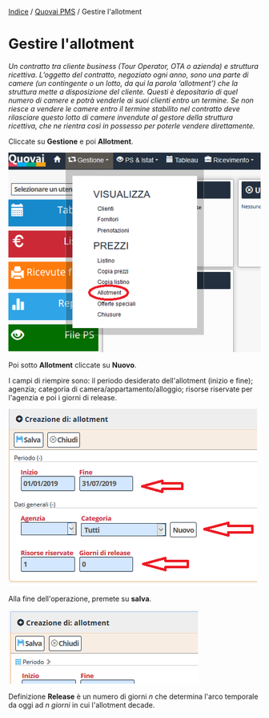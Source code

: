 
[Indice](index.html) / [Quovai PMS](quovai-pms-it.md) / Gestire l'allotment

# Gestire l'allotment

*Un contratto tra cliente business (Tour Operator, OTA o azienda) e struttura ricettiva. L’oggetto del contratto, negoziato ogni anno, sono una parte di camere (un contingente o un lotto, da qui la parola ‘allotment’) che la struttura mette a disposizione del cliente. Questi è depositario di quel numero di camere e potrà venderle ai suoi clienti entro un termine. Se non riesce a vendere le camere entro il termine stabilito nel contratto deve rilasciare questo lotto di camere invendute al gestore della struttura ricettiva, che ne rientra così in possesso per poterle vendere direttamente.*

Cliccate su **Gestione** e poi **Allotment**.

![](images/allotment-001.png)  

Poi sotto **Allotment** cliccate su **Nuovo**. 

I campi di riempire sono: il periodo desiderato dell'allotment (inizio e fine); agenzia; categoria di camera/appartamento/alloggio; risorse riservate per l'agenzia e poi i giorni di release.

![](images/allotment-002.png)  

Alla fine dell'operazione, premete su **salva**.

![image-20200308175423938](images/image-20200308175423938.png)

Definizione 
**Release** è un numero di giorni _n_ che determina l'arco temporale da oggi ad _n giorni_ in cui l'allotment decade.  